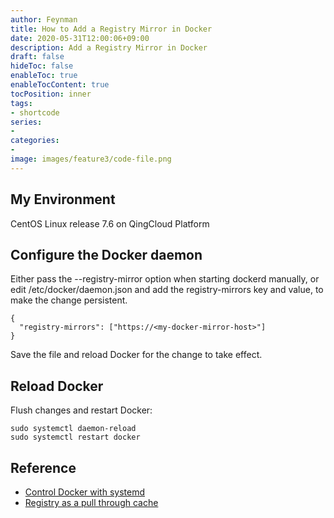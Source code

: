 ```yaml
---
author: Feynman
title: How to Add a Registry Mirror in Docker
date: 2020-05-31T12:00:06+09:00
description: Add a Registry Mirror in Docker
draft: false
hideToc: false
enableToc: true
enableTocContent: true
tocPosition: inner
tags:
- shortcode
series:
-
categories:
-
image: images/feature3/code-file.png
---
```



## My Environment

CentOS Linux release 7.6 on QingCloud Platform

## Configure the Docker daemon

Either pass the --registry-mirror option when starting dockerd manually, or edit /etc/docker/daemon.json and add the registry-mirrors key and value, to make the change persistent.

```
{
  "registry-mirrors": ["https://<my-docker-mirror-host>"]
}
```

Save the file and reload Docker for the change to take effect.

## Reload Docker

Flush changes and restart Docker:

```
sudo systemctl daemon-reload
sudo systemctl restart docker
```

## Reference

- [Control Docker with systemd](https://docs.docker.com/config/daemon/systemd/)
- [Registry as a pull through cache](https://docs.docker.com/registry/recipes/mirror/#configure-the-docker-daemon)
